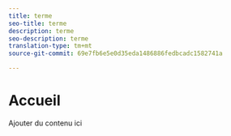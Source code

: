 ```yaml
---
title: terme
seo-title: terme
description: terme
seo-description: terme
translation-type: tm+mt
source-git-commit: 69e7fb6e5e0d35eda1486886fedbcadc1582741a

---
```



# Accueil

Ajouter du contenu ici